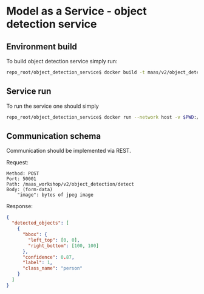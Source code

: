 # Model as a Service - object detection service

## Environment build
To build object detection service simply run:
```bash
repo_root/object_detection_service$ docker build -t maas/v2/object_detection_service . 
```

## Service run
To run the service one should simply
```bash
repo_root/object_detection_service$ docker run --network host -v $PWD:/project maas/v2/object_detection_service:latest
```

## Communication schema
Communication should be implemented via REST.

Request:
```
Method: POST
Port: 50001
Path: /maas_workshop/v2/object_detection/detect
Body: (form-data)
    "image": bytes of jpeg image
```

Response:
```json
{
  "detected_objects": [
    {
      "bbox": {
        "left_top": [0, 0],
        "right_bottom": [100, 100]
      },
      "confidence": 0.87,
      "label": 1,
      "class_name": "person"
    }
  ]
}
```
